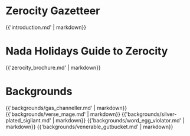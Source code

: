 <h1>Zerocity Gazetteer</h1>

{{'introduction.md' | markdown}}

<pagebreak>

<h1>Nada Holidays Guide to Zerocity</h1>

{{'zerocity_brochure.md' | markdown}}

<pagebreak>

<h1>Backgrounds</h1>

{{'backgrounds/gas_channeller.md' | markdown}}
<pagebreak>
{{'backgrounds/verse_mage.md' | markdown}}
<pagebreak>
{{'backgrounds/silver-plated_sigilant.md' | markdown}}
<pagebreak>
{{'backgrounds/word_egg_violator.md' | markdown}}
<pagebreak>
{{'backgrounds/venerable_gutbucket.md' | markdown}}
